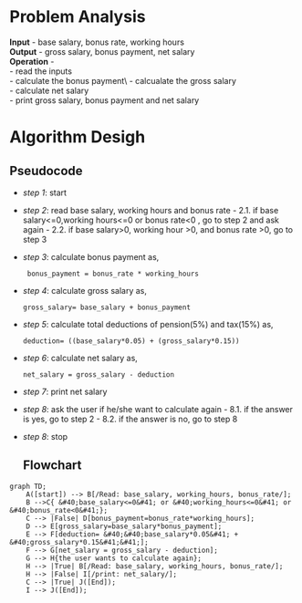 # Problem Analysis
**Input** - base salary, bonus rate, working hours\
**Output** - gross salary, bonus payment, net salary\
**Operation** - \
          - read the inputs\
          - calculate the bonus payment\ 
          - calcualate the gross salary\
          - calculate net salary\
          - print gross salary, bonus payment and net salary
# Algorithm Desigh
## Pseudocode
+ *step 1*: start
+ *step 2*: read base salary, working hours and bonus rate
         - 2.1. if base salary<=0,working hours<=0 or bonus rate<0 , go to step 2 and ask again
         - 2.2. if base salary>0, working hour >0, and bonus rate >0, go to step 3
+ *step 3*: calculate bonus payment as,
  
  ```
   bonus_payment = bonus_rate * working_hours
  ```
  
+ *step 4*: calculate gross salary as,
  
  ```
  gross_salary= base_salary + bonus_payment
  ````
  
+ *step 5*: calculate total deductions of pension(5%) and tax(15%)  as,
  
  ```
  deduction= ((base_salary*0.05) + (gross_salary*0.15))
  ```
  
+ *step 6*: calculate net salary as,
  
  ```
  net_salary = gross_salary - deduction
  ```
  
+ *step 7*: print net salary
+ *step 8*: ask the user if he/she want to calculate again
        - 8.1. if the answer is yes, go to step 2
        - 8.2. if the answer is no, go to step 8
+ *step 8*: stop
  ## Flowchart
```mermaid
graph TD;
    A([start]) --> B[/Read: base_salary, working_hours, bonus_rate/];
    B -->C{ &#40;base_salary<=0&#41; or &#40;working_hours<=0&#41; or &#40;bonus_rate<0&#41;};
    C --> |False| D[bonus_payment=bonus_rate*working_hours];
    D --> E[gross_salary=base_salary*bonus_payment];
    E --> F[deduction= &#40;&#40;base_salary*0.05&#41; + &#40;gross_salary*0.15&#41;&#41;];
    F --> G[net_salary = gross_salary - deduction];
    G --> H{the user wants to calculate again};
    H --> |True| B[/Read: base_salary, working_hours, bonus_rate/];
    H --> |False| I[/print: net_salary/];
    C --> |True| J([End]);
    I --> J([End]);
    





  
